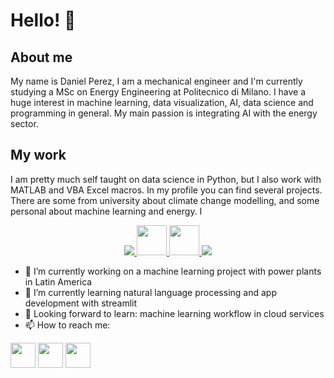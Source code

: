 # Hello! 👋

## About me
My name is Daniel Perez, I am a mechanical engineer and I'm currently studying a MSc on Energy Engineering at Politecnico di Milano.
I have a huge interest in machine learning, data visualization, AI, data science and programming in general. My main passion is integrating AI with the energy sector.

## My work
I am pretty much self taught on data science in Python, but I also work with MATLAB and VBA Excel macros. In my profile you can find several projects. There are some from university about climate change modelling, and some personal about machine learning and energy. I
<p align="center">
  <a href="https://skillicons.dev">
    <img src="https://skillicons.dev/icons?i=vscode,py,tensorflow,matlab,github&theme=light" />
    <img src="https://github.com/DanielPerezF/DanielPerezF/assets/118309576/d68248a5-5843-4e7b-b683-8f3d272e4a7f" width="48" />
    <img src="https://github.com/DanielPerezF/DanielPerezF/assets/118309576/928fbed9-53e4-4b18-897c-090802938567" width="48" />
    <img src="https://skillicons.dev/icons?i=arduino&theme=light" />
  </a>
</p>

- 🔭 I’m currently working on a machine learning project with power plants in Latin America
- 🌱 I’m currently learning natural language processing and app development with streamlit
- :book: Looking forward to learn: machine learning workflow in cloud services
- 📫 How to reach me:

[<img src="https://skillicons.dev/icons?i=linkedin" width="40"/>](https://www.linkedin.com/in/daniel-perez-figueroa)
[<img src="https://github.com/DanielPerezF/DanielPerezF/assets/118309576/97809508-77a9-4077-a5d1-a2eafc738c8f" width="40"/>](https://wa.me/393206376426)
[<img src="https://skillicons.dev/icons?i=instagram" width="40"/>](https://www.instagram.com/daniel_perezf24)


<!--
**DanielPerezF/DanielPerezF** is a ✨ _special_ ✨ repository because its `README.md` (this file) appears on your GitHub profile.

Here are some ideas to get you started:

- 🔭 I’m currently working on ...
- 🌱 I’m currently learning ...
- 👯 I’m looking to collaborate on ...
- 🤔 I’m looking for help with ...
- 💬 Ask me about ...
- 📫 How to reach me: ...
- 😄 Pronouns: ...
- ⚡ Fun fact: ...
-->
